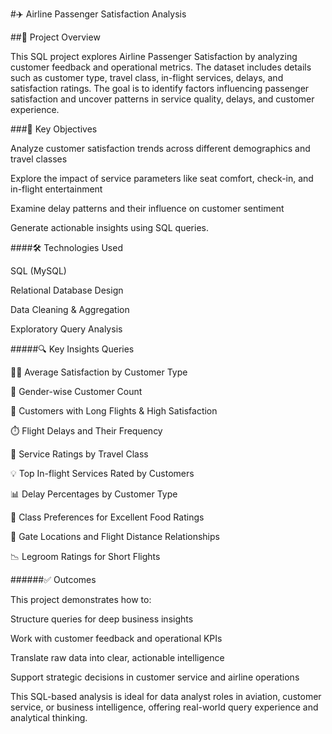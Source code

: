 #✈️ Airline Passenger Satisfaction Analysis


##📌 Project Overview

This SQL project explores Airline Passenger Satisfaction by analyzing customer feedback and operational metrics. The dataset includes details such as customer type, travel class, in-flight services, delays, and satisfaction ratings. The goal is to identify factors influencing passenger satisfaction and uncover patterns in service quality, delays, and customer experience.


###📂 Key Objectives

Analyze customer satisfaction trends across different demographics and travel classes

Explore the impact of service parameters like seat comfort, check-in, and in-flight entertainment

Examine delay patterns and their influence on customer sentiment

Generate actionable insights using SQL queries.



####🛠️ Technologies Used

SQL (MySQL)

Relational Database Design

Data Cleaning & Aggregation

Exploratory Query Analysis



#####🔍 Key Insights Queries

🧍‍♂️ Average Satisfaction by Customer Type

👥 Gender-wise Customer Count

🛫 Customers with Long Flights & High Satisfaction

⏱️ Flight Delays and Their Frequency

💺 Service Ratings by Travel Class

💡 Top In-flight Services Rated by Customers

📊 Delay Percentages by Customer Type

🍱 Class Preferences for Excellent Food Ratings

📌 Gate Locations and Flight Distance Relationships

📉 Legroom Ratings for Short Flights



######✅ Outcomes

This project demonstrates how to:

Structure queries for deep business insights

Work with customer feedback and operational KPIs

Translate raw data into clear, actionable intelligence

Support strategic decisions in customer service and airline operations

This SQL-based analysis is ideal for data analyst roles in aviation, customer service, or business intelligence, offering real-world query experience and analytical thinking.
